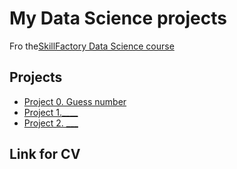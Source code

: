 # My Data Science projects

Fro the[SkillFactory Data Science course](https://apps.skillfactory.ru/learning/course/course-v1:SkillFactory+DST-3.0+28FEB2021/home)

## Projects

* [Project 0. Guess number](https://github.com/Evgi23/test2/tree/main/Project%200)
* [Project 1.____](__)
* [Project 2. ___](__)

## Link for CV

[https://github.com/Evgi23/test2/tree/main/Project%200]: https://github.com/Evgi23/test2/tree/main/Project%200
